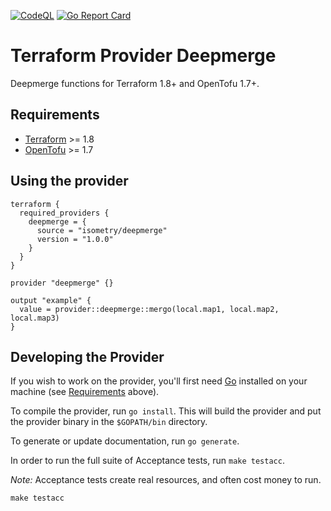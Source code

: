 [![CodeQL](https://github.com/isometry/terraform-provider-deepmerge/actions/workflows/codeql.yml/badge.svg)](https://github.com/isometry/terraform-provider-deepmerge/actions/workflows/codeql.yml)
[![Go Report Card](https://goreportcard.com/badge/github.com/isometry/terraform-provider-deepmerge)](https://goreportcard.com/report/github.com/isometry/terraform-provider-deepmerge)

# Terraform Provider Deepmerge

Deepmerge functions for Terraform 1.8+ and OpenTofu 1.7+.

## Requirements

- [Terraform](https://developer.hashicorp.com/terraform/downloads) >= 1.8
- [OpenTofu](https://opentofu.org/docs/intro/install/) >= 1.7

## Using the provider

```hcl
terraform {
  required_providers {
    deepmerge = {
      source = "isometry/deepmerge"
      version = "1.0.0"
    }
  }
}

provider "deepmerge" {}

output "example" {
  value = provider::deepmerge::mergo(local.map1, local.map2, local.map3)
}
```

## Developing the Provider

If you wish to work on the provider, you'll first need [Go](http://www.golang.org) installed on your machine (see [Requirements](#requirements) above).

To compile the provider, run `go install`. This will build the provider and put the provider binary in the `$GOPATH/bin` directory.

To generate or update documentation, run `go generate`.

In order to run the full suite of Acceptance tests, run `make testacc`.

*Note:* Acceptance tests create real resources, and often cost money to run.

```shell
make testacc
```
